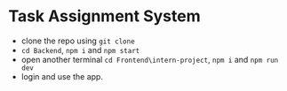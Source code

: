 # Task Assignment System
- clone the repo using `git clone`
- `cd Backend`,  `npm i` and `npm start`
- open another terminal `cd Frontend\intern-project`, `npm i` and `npm run dev`
- login and use the app.
